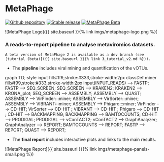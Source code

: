 # MetaPhage

[![Github repository](https://img.shields.io/github/last-commit/mattiapandolfovr/metaphage?style=plastic)](https://github.com/mattiapandolfovr/metaphage)
[![Stable release](https://img.shields.io/github/v/release/mattiapandolfovr/metaphage?style=plastic&label=stable%20release)](https://github.com/mattiapandolfovr/metaphage/releases)
[![MetaPhage Beta](https://img.shields.io/badge/preview_available-dev_branch-red?style=plastic)](https://github.com/MattiaPandolfoVR/MetaPhage/tree/dev)

![MetaPhage Logo]({{ site.baseurl }}{% link imgs/metaphage-logo.png %})


### A reads-to-report pipeline to analyse metaviromics datasets.

```note
A beta version of MetaPhage 2 is available as a dev branch (see [tutorial (beta)]({{ site.baseurl }}{% link 3_tutorial_v2.md %})).
```

* The **pipeline** includes viral mining and quantification of the vOTUs.

<div class="mermaid">
graph TD;
 style input fill:#ff9,stroke:#333,stroke-width:2px
 classDef miner fill:#f99,stroke:#333,stroke-width:2px
 input(INPUT_READS) --> FASTP;
 FASTP --> SEQ_SCREEN;
 SEQ_SCREEN --> KRAKEN2;
 KRAKEN2 --> KRONA_plot;
 SEQ_SCREEN --> ASSEMBLY;
 ASSEMBLY --> QUAST;
 ASSEMBLY --> VirFinder:::miner;
 ASSEMBLY --> VirSorter:::miner;
 ASSEMBLY --> VIBRANT:::miner;
 ASSEMBLY --> Phigaro:::miner;
 VirFinder --> CD-HIT;
 VirSorter --> CD-HIT ;
 VIBRANT --> CD-HIT ;
 Phigaro --> CD-HIT ;
 CD-HIT --> BACKMAPPING;
 BACKMAPPING --> BAMTOCOUNTS;
 CD-HIT --> PRODIGAL;
 PRODIGAL --> vConTACT2;
 vConTACT2 --> GraphAnalyzer;
 GraphAnalyzer --> REPORT;
 BAMTOCOUNTS --> REPORT;
 FASTP --> REPORT;
 QUAST --> REPORT;
</div>

* The **final report** includes interactive plots and links to the main results.

![MetaPhage Report]({{ site.baseurl }}{% link imgs/metaphage-panels-small.png %})

<script src="{{ site.baseurl }}{% link imgs/mermaid.min.js %}"></script>